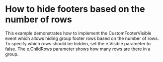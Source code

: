 # How to hide footers based on the number of rows


<p>This example demonstrates how to implement the CustomFooterVisible event which allows hiding group footer rows based on the number of rows. To specify which rows should be hidden, set the e.Visible parameter to false. The e.ChildRows parameter shows how many rows are there  in a group.</p>

<br/>


